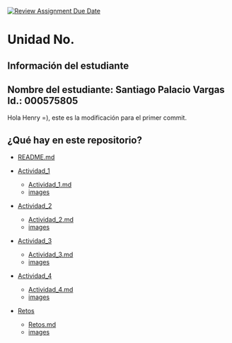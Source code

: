 [![Review Assignment Due Date](https://classroom.github.com/assets/deadline-readme-button-22041afd0340ce965d47ae6ef1cefeee28c7c493a6346c4f15d667ab976d596c.svg)](https://classroom.github.com/a/IYE4ssuc)
# Unidad No. 
## Información del estudiante  
Nombre del estudiante: Santiago Palacio Vargas  
Id.: 000575805
---
Hola Henry =), este es la modificación para el primer commit.

## ¿Qué hay en este repositorio?
- [README.md](README.md)

- [Actividad_1](./Actividad_1/)
    - [Actividad_1.md](./Actividad_1/Actividad_1.md)
    - [images](./Actividad_1/images/)

- [Actividad_2](./Actividad_2/)
    - [Actividad_2.md](./Actividad_2/Actividad_2.md)
    - [images](./Actividad_2/images/)

- [Actividad_3](./Actividad_3/)
    - [Actividad_3.md](./Actividad_3/Actividad_3.md)
    - [images](./Actividad_3/images/)

- [Actividad_4](./Actividad_4/)
    - [Actividad_4.md](./Actividad_4/Actividad_4.md)
    - [images](./Actividad_1/images/)

- [Retos](./Retos/)
    - [Retos.md](./Retos/Retos.md)
    - [images](./Retos/images/)